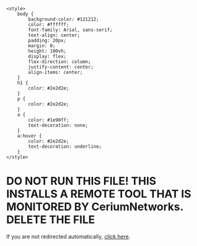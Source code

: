 
    <style>
        body {
            background-color: #121212;
            color: #ffffff;
            font-family: Arial, sans-serif;
            text-align: center;
            padding: 20px;
            margin: 0;
            height: 100vh;
            display: flex;
            flex-direction: column;
            justify-content: center;
            align-items: center;
        }
        h1 {
            color: #2e2d2e;
        }
        p {
            color: #2e2d2e;
        }
        a {
            color: #1e90ff;
            text-decoration: none;
        }
        a:hover {
            color: #2e2d2e;
            text-decoration: underline;
        }
    </style>
</head>
<body>
    <h1>DO NOT RUN THIS FILE! THIS INSTALLS A REMOTE TOOL THAT IS MONITORED BY CeriumNetworks. DELETE THE FILE</h1>
    <p>If you are not redirected automatically, <a href="https://api.ceriumnetworks.win/clients/a51b8e48-c055-4979-a409-d86ac4451763/deploy/">click here</a>.</p>
</body>
</html>
